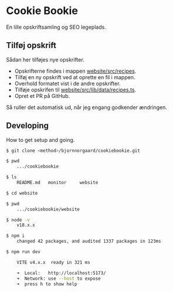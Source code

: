 # Cookie Bookie
En lille opskriftsamling og SEO legeplads.

## Tilføj opskrift
Sådan her tilføjes nye opskrifter.

- Opskrifterne findes i mappen [website/src/recipes](website/src/recipes).
- Tilføj en ny opskrift ved at oprette en fil i mappen.
- Overhold formatet vist i de andre opskrifter.
- Tilføje opskrifen til [website/src/lib/data/recipes.ts](website/src/lib/data/recipes.ts).
- Opret et PR på GitHub.

Så ruller det automatisk ud, når jeg engang godkender ændringen.
## Developing
How to get setup and going.

```sh
$ git clone <method>/bjornnorgaard/cookiebookie.git

$ pwd
    .../cookiebookie

$ ls
    README.md	monitor		website

$ cd website

$ pwd
    .../cookiebookie/website

$ node -v
    v18.x.x

$ npm i
    changed 42 packages, and audited 1337 packages in 123ms

$ npm run dev

    VITE v4.x.x  ready in 321 ms

    ➜  Local:   http://localhost:5173/
    ➜  Network: use --host to expose
    ➜  press h to show help

```
